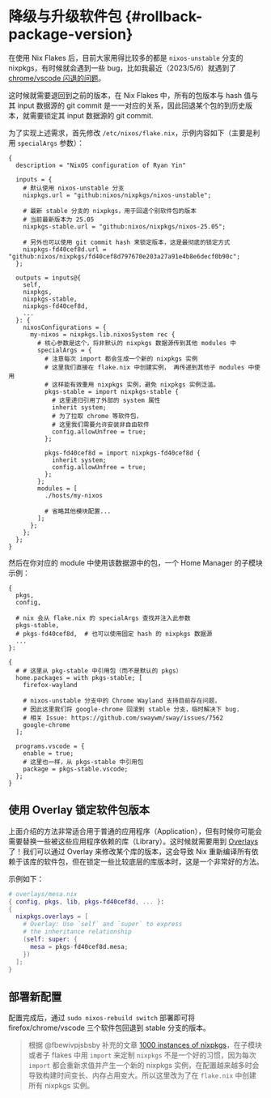 # 降级与升级软件包 {#rollback-package-version}

在使用 Nix Flakes 后，目前大家用得比较多的都是 `nixos-unstable`
分支的 nixpkgs，有时候就会遇到一些 bug，比如我最近（2023/5/6）就遇到了
[chrome/vscode 闪退的问题](https://github.com/swaywm/sway/issues/7562)。

这时候就需要退回到之前的版本，在 Nix
Flakes 中，所有的包版本与 hash 值与其 input 数据源的 git
commit 是一一对应的关系，因此回退某个包的到历史版本，就需要锁定其 input 数据源的 git
commit.

为了实现上述需求，首先修改 `/etc/nixos/flake.nix`，示例内容如下（主要是利用 `specialArgs`
参数）：

```nix{8-13,19-20,26-42}
{
  description = "NixOS configuration of Ryan Yin"

  inputs = {
    # 默认使用 nixos-unstable 分支
    nixpkgs.url = "github:nixos/nixpkgs/nixos-unstable";

    # 最新 stable 分支的 nixpkgs，用于回退个别软件包的版本
    # 当前最新版本为 25.05
    nixpkgs-stable.url = "github:nixos/nixpkgs/nixos-25.05";

    # 另外也可以使用 git commit hash 来锁定版本，这是最彻底的锁定方式
    nixpkgs-fd40cef8d.url = "github:nixos/nixpkgs/fd40cef8d797670e203a27a91e4b8e6decf0b90c";
  };

  outputs = inputs@{
    self,
    nixpkgs,
    nixpkgs-stable,
    nixpkgs-fd40cef8d,
    ...
  }: {
    nixosConfigurations = {
      my-nixos = nixpkgs.lib.nixosSystem rec {
        # 核心参数是这个，将非默认的 nixpkgs 数据源传到其他 modules 中
        specialArgs = {
          # 注意每次 import 都会生成一个新的 nixpkgs 实例
          # 这里我们直接在 flake.nix 中创建实例， 再传递到其他子 modules 中使用
          # 这样能有效重用 nixpkgs 实例，避免 nixpkgs 实例泛滥。
          pkgs-stable = import nixpkgs-stable {
            # 这里递归引用了外部的 system 属性
            inherit system;
            # 为了拉取 chrome 等软件包，
            # 这里我们需要允许安装非自由软件
            config.allowUnfree = true;
          };

          pkgs-fd40cef8d = import nixpkgs-fd40cef8d {
            inherit system;
            config.allowUnfree = true;
          };
        };
        modules = [
          ./hosts/my-nixos

          # 省略其他模块配置...
        ];
      };
    };
  };
}
```

然后在你对应的 module 中使用该数据源中的包，一个 Home Manager 的子模块示例：

```nix{4-7,13,25}
{
  pkgs,
  config,

  # nix 会从 flake.nix 的 specialArgs 查找并注入此参数
  pkgs-stable,
  # pkgs-fd40cef8d,  # 也可以使用固定 hash 的 nixpkgs 数据源
  ...
}:

{
  # # 这里从 pkg-stable 中引用包（而不是默认的 pkgs）
  home.packages = with pkgs-stable; [
    firefox-wayland

    # nixos-unstable 分支中的 Chrome Wayland 支持目前存在问题，
    # 因此这里我们将 google-chrome 回滚到 stable 分支，临时解决下 bug.
    # 相关 Issue: https://github.com/swaywm/sway/issues/7562
    google-chrome
  ];

  programs.vscode = {
    enable = true;
    # 这里也一样，从 pkgs-stable 中引用包
    package = pkgs-stable.vscode;
  };
}
```

## 使用 Overlay 锁定软件包版本

上面介绍的方法非常适合用于普通的应用程序（Application），但有时候你可能会需要替换一些被这些应用程序依赖的库（Library）。这时候就需要用到
[Overlays](../nixpkgs/overlays.md)
了！我们可以通过 Overlay 来修改某个库的版本，这会导致 Nix 重新编译所有依赖于该库的软件包，但在锁定一些比较底层的库版本时，这是一个非常好的方法。

示例如下：

```nix
# overlays/mesa.nix
{ config, pkgs, lib, pkgs-fd40cef8d, ... }:
{
  nixpkgs.overlays = [
    # Overlay: Use `self` and `super` to express
    # the inheritance relationship
    (self: super: {
      mesa = pkgs-fd40cef8d.mesa;
    })
  ];
}
```

## 部署新配置

配置完成后，通过 `sudo nixos-rebuild switch`
部署即可将 firefox/chrome/vscode 三个软件包回退到 stable 分支的版本。

> 根据 @fbewivpjsbsby 补充的文章
> [1000 instances of nixpkgs](https://discourse.nixos.org/t/1000-instances-of-nixpkgs/17347)，在子模块或者子 flakes 中用
> `import` 来定制 `nixpkgs` 不是一个好的习惯，因为每次 `import`
> 都会重新求值并产生一个新的 nixpkgs 实例，在配置越来越多时会导致构建时间变长、内存占用变大。所以这里改为了在
> `flake.nix` 中创建所有 nixpkgs 实例。

